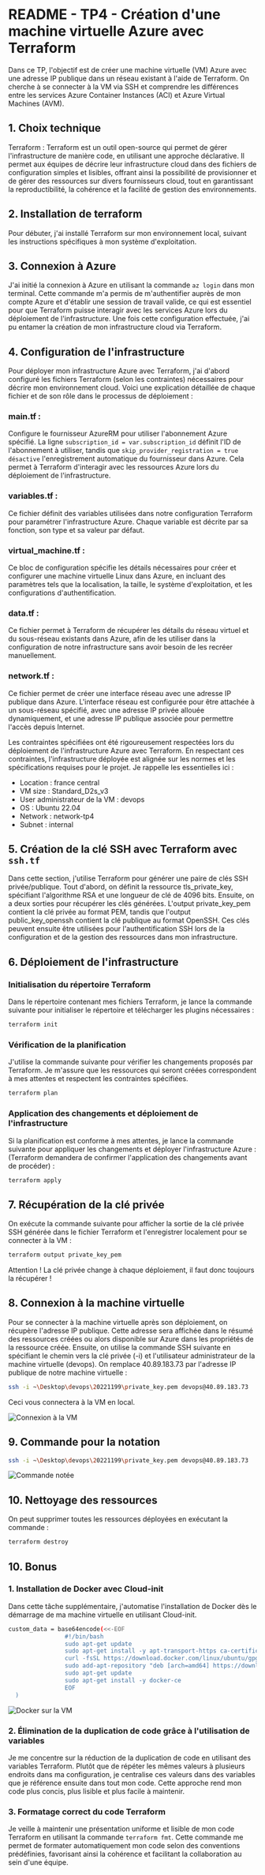 # README - TP4 - Création d'une machine virtuelle Azure avec Terraform

Dans ce TP, l'objectif est de créer une machine virtuelle (VM) Azure avec une adresse IP publique dans un réseau existant à l'aide de Terraform. On cherche à se connecter à la VM via SSH et comprendre les différences entre les services Azure Container Instances (ACI) et Azure Virtual Machines (AVM).

## 1. Choix technique
Terraform : Terraform est un outil open-source qui permet de gérer l'infrastructure de manière code, en utilisant une approche déclarative. Il permet aux équipes de décrire leur infrastructure cloud dans des fichiers de configuration simples et lisibles, offrant ainsi la possibilité de provisionner et de gérer des ressources sur divers fournisseurs cloud, tout en garantissant la reproductibilité, la cohérence et la facilité de gestion des environnements.

## 2. Installation de terraform
Pour débuter, j'ai installé Terraform sur mon environnement local, suivant les instructions spécifiques à mon système d'exploitation.

## 3. Connexion à Azure
J'ai initié la connexion à Azure en utilisant la commande ```az login``` dans mon terminal. Cette commande m'a permis de m'authentifier auprès de mon compte Azure et d'établir une session de travail valide, ce qui est essentiel pour que Terraform puisse interagir avec les services Azure lors du déploiement de l'infrastructure. Une fois cette configuration effectuée, j'ai pu entamer la création de mon infrastructure cloud via Terraform.

## 4. Configuration de l'infrastructure
Pour déployer mon infrastructure Azure avec Terraform, j'ai d'abord configuré les fichiers Terraform (selon les contraintes) nécessaires pour décrire mon environnement cloud. Voici une explication détaillée de chaque fichier et de son rôle dans le processus de déploiement :

### main.tf : 
Configure le fournisseur AzureRM pour utiliser l'abonnement Azure spécifié. La ligne ```subscription_id = var.subscription_id``` définit l'ID de l'abonnement à utiliser, tandis que ```skip_provider_registration = true désactive``` l'enregistrement automatique du fournisseur dans Azure. Cela permet à Terraform d'interagir avec les ressources Azure lors du déploiement de l'infrastructure.

### variables.tf : 
Ce fichier définit des variables utilisées dans notre configuration Terraform pour paramétrer l'infrastructure Azure. Chaque variable est décrite par sa fonction, son type et sa valeur par défaut. 

### virtual_machine.tf : 
Ce bloc de configuration spécifie les détails nécessaires pour créer et configurer une machine virtuelle Linux dans Azure, en incluant des paramètres tels que la localisation, la taille, le système d'exploitation, et les configurations d'authentification.

### data.tf : 
Ce fichier permet à Terraform de récupérer les détails du réseau virtuel et du sous-réseau existants dans Azure, afin de les utiliser dans la configuration de notre infrastructure sans avoir besoin de les recréer manuellement.

### network.tf : 
Ce fichier permet de créer une interface réseau avec une adresse IP publique dans Azure. L'interface réseau est configurée pour être attachée à un sous-réseau spécifié, avec une adresse IP privée allouée dynamiquement, et une adresse IP publique associée pour permettre l'accès depuis Internet.


Les contraintes spécifiées ont été rigoureusement respectées lors du déploiement de l'infrastructure Azure avec Terraform. En respectant ces contraintes, l'infrastructure déployée est alignée sur les normes et les spécifications requises pour le projet. Je rappelle les essentielles ici : 
* Location : france central
* VM size : Standard_D2s_v3
* User administrateur de la VM : devops
* OS : Ubuntu 22.04
* Network : network-tp4
* Subnet : internal


## 5. Création de la clé SSH avec Terraform avec ```ssh.tf```
Dans cette section, j'utilise Terraform pour générer une paire de clés SSH privée/publique. Tout d'abord, on définit la ressource tls_private_key, spécifiant l'algorithme RSA et une longueur de clé de 4096 bits. Ensuite, on a deux sorties pour récupérer les clés générées. L'output private_key_pem contient la clé privée au format PEM, tandis que l'output public_key_openssh contient la clé publique au format OpenSSH. Ces clés peuvent ensuite être utilisées pour l'authentification SSH lors de la configuration et de la gestion des ressources dans mon infrastructure.

## 6. Déploiement de l'infrastructure

### Initialisation du répertoire Terraform
Dans le répertoire contenant mes fichiers Terraform, je lance la commande suivante pour initialiser le répertoire et télécharger les plugins nécessaires :
```bash
terraform init
```
### Vérification de la planification
J'utilise la commande suivante pour vérifier les changements proposés par Terraform. Je m'assure que les ressources qui seront créées correspondent à mes attentes et respectent les contraintes spécifiées.
```bash
terraform plan
``` 
### Application des changements et déploiement de l'infrastructure
Si la planification est conforme à mes attentes, je lance la commande suivante pour appliquer les changements et déployer l'infrastructure Azure : (Terraform demandera de confirmer l'application des changements avant de procéder) : 
```bash
terraform apply
```

## 7. Récupération de la clé privée
On exécute la commande suivante pour afficher la sortie de la clé privée SSH générée dans le fichier Terraform et l'enregistrer localement pour se connecter à la VM : 
```bash
terraform output private_key_pem
```
Attention ! La clé privée change à chaque déploiement, il faut donc toujours la récupérer !

## 8. Connexion à la machine virtuelle
Pour se connecter à la machine virtuelle après son déploiement, on récupère l'adresse IP publique. Cette adresse sera affichée dans le résumé des ressources créées ou alors disponible sur Azure dans les propriétés de la ressource créée. Ensuite, on utilise la commande SSH suivante en spécifiant le chemin vers la clé privée (-i) et l'utilisateur administrateur de la machine virtuelle (devops). On remplace 40.89.183.73 par l'adresse IP publique de notre machine virtuelle : 
```bash
ssh -i ~\Desktop\devops\20221199\private_key.pem devops@40.89.183.73
```
Ceci vous connectera à la VM en local.

![Connexion à la VM](images/c1.JPG)

## 9. Commande pour la notation

```bash
ssh -i ~\Desktop\devops\20221199\private_key.pem devops@40.89.183.73
```
![Commande notée](images/c3.JPG)

## 10. Nettoyage des ressources
On peut supprimer toutes les ressources déployées en exécutant la commande : 
```bash
terraform destroy
```

## 10. Bonus
### 1. Installation de Docker avec Cloud-init
Dans cette tâche supplémentaire, j'automatise l'installation de Docker dès le démarrage de ma machine virtuelle en utilisant Cloud-init.
```bash
custom_data = base64encode(<<-EOF
                #!/bin/bash
                sudo apt-get update
                sudo apt-get install -y apt-transport-https ca-certificates curl software-properties-common
                curl -fsSL https://download.docker.com/linux/ubuntu/gpg | sudo apt-key add -
                sudo add-apt-repository "deb [arch=amd64] https://download.docker.com/linux/ubuntu $(lsb_release -cs) stable"
                sudo apt-get update
                sudo apt-get install -y docker-ce
                EOF
  )
```
![Docker sur la VM](images/c2.JPG)

### 2. Élimination de la duplication de code grâce à l'utilisation de variables
Je me concentre sur la réduction de la duplication de code en utilisant des variables Terraform. Plutôt que de répéter les mêmes valeurs à plusieurs endroits dans ma configuration, je centralise ces valeurs dans des variables que je référence ensuite dans tout mon code. Cette approche rend mon code plus concis, plus lisible et plus facile à maintenir.

### 3. Formatage correct du code Terraform
Je veille à maintenir une présentation uniforme et lisible de mon code Terraform en utilisant la commande ```terraform fmt```. Cette commande me permet de formater automatiquement mon code selon des conventions prédéfinies, favorisant ainsi la cohérence et facilitant la collaboration au sein d'une équipe.